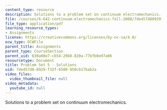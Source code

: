```yaml
---
content_type: resource
description: Solutions to a problem set on continuum electromechanics.
file: /courses/6-642-continuum-electromechanics-fall-2008/7de457d88929f32f6580950cb17bab2a_pset5_soln.pdf
file_type: application/pdf
learning_resource_types:
- Assignments
license: https://creativecommons.org/licenses/by-nc-sa/4.0/
ocw_type: OCWFile
parent_title: Assignments
parent_type: CourseSection
parent_uid: 630a08e7-cb54-29b8-820a-77bfb0e97a06
resourcetype: Document
title: Problem Set 5 - Solutions
uid: 7de457d8-8929-f32f-6580-950cb17bab2a
video_files:
  video_thumbnail_file: null
video_metadata:
  youtube_id: null
---
```

Solutions to a problem set on continuum electromechanics.